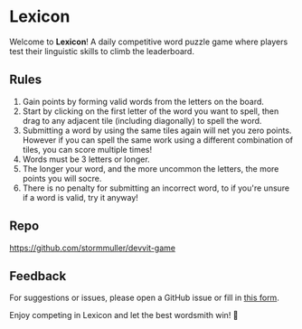 # Lexicon

Welcome to **Lexicon**! A daily competitive word puzzle game where players test their linguistic skills to climb the leaderboard. 

## Rules
1. Gain points by forming valid words from the letters on the board.
2. Start by clicking on the first letter of the word you want to spell, then drag to any adjacent tile (including diagonally) to spell the word. 
3. Submitting a word by using the same tiles again will net you zero points. However if you can spell the same work using a different combination of tiles, you can score multiple times!
4. Words must be 3 letters or longer.
5. The longer your word, and the more uncommon the letters, the more points you will socre.
6. There is no penalty for submitting an incorrect word, to if you're unsure if a word is valid, try it anyway!

## Repo
https://github.com/stormmuller/devvit-game

## Feedback
For suggestions or issues, please open a GitHub issue or fill in [this form](https://docs.google.com/forms/d/e/1FAIpQLSeTKbh9i7mMIz5vmXJFIvV_sqXrbTqgpu297f3eMLqqBfMXuQ/viewform?usp=dialog).

Enjoy competing in Lexicon and let the best wordsmith win! 🚀
